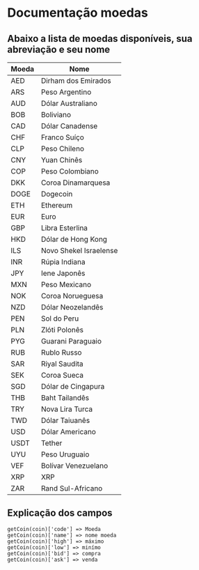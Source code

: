 # Documentação moedas

## Abaixo a lista de moedas disponíveis, sua abreviação e seu nome

| Moeda | Nome                                   |
|-------|----------------------------------------|
| AED   | Dirham dos Emirados                    |
| ARS   | Peso Argentino                         |
| AUD   | Dólar Australiano                      |
| BOB   | Boliviano                              |
| CAD   | Dólar Canadense                        |
| CHF   | Franco Suíço                           |
| CLP   | Peso Chileno                           |
| CNY   | Yuan Chinês                            |
| COP   | Peso Colombiano                        |
| DKK   | Coroa Dinamarquesa                     |
| DOGE  | Dogecoin                               |
| ETH   | Ethereum                               |
| EUR   | Euro                                   |
| GBP   | Libra Esterlina                        |
| HKD   | Dólar de Hong Kong                     |
| ILS   | Novo Shekel Israelense                 |
| INR   | Rúpia Indiana                          |
| JPY   | Iene Japonês                           |
| MXN   | Peso Mexicano                          |
| NOK   | Coroa Norueguesa                       |
| NZD   | Dólar Neozelandês                      |
| PEN   | Sol do Peru                            |
| PLN   | Zlóti Polonês                          |
| PYG   | Guarani Paraguaio                      |
| RUB   | Rublo Russo                            |
| SAR   | Riyal Saudita                          |
| SEK   | Coroa Sueca                            |
| SGD   | Dólar de Cingapura                     |
| THB   | Baht Tailandês                         |
| TRY   | Nova Lira Turca                        |
| TWD   | Dólar Taiuanês                         |
| USD   | Dólar Americano                        |
| USDT  | Tether                                 |
| UYU   | Peso Uruguaio                          |
| VEF   | Bolívar Venezuelano                    |
| XRP   | XRP                                    |
| ZAR   | Rand Sul-Africano                      |

## Explicação dos campos
`getCoin(coin)['code'] => Moeda`<br>
`getCoin(coin)['name'] => nome moeda` <br>
`getCoin(coin)['high'] => máximo`<br>
`getCoin(coin)['low'] => minímo` <br>
`getCoin(coin)['bid'] => compra`<br>
`getCoin(coin)['ask'] => venda` <br>


